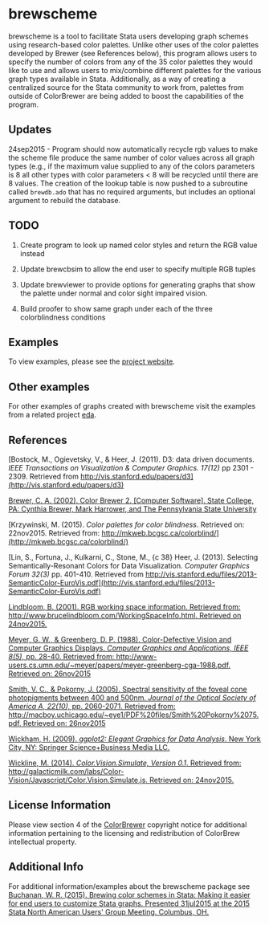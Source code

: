 # brewscheme
brewscheme is a tool to facilitate Stata users developing graph schemes using research-based color palettes.  Unlike other uses of the color palettes developed by Brewer (see References below), this program allows users to specify the number of colors from any of the 35 color palettes they would like to use and allows users to mix/combine different palettes for the various graph types available in Stata.  Additionally, as a way of creating a centralized source for the Stata community to work from, palettes from outside of ColorBrewer are being added to boost the capabilities of the program.

## Updates
24sep2015 - Program should now automatically recycle rgb values to make the scheme file produce the same number of color values across all graph types (e.g., if the maximum value supplied to any of the colors parameters is 8 all other types with color parameters < 8 will be recycled until there are 8 values.  The creation of the lookup table is now pushed to a subroutine called ```brewdb.ado``` that has no required arguments, but includes an optional argument to rebuild the database.  

## TODO

1. Create program to look up named color styles and return the RGB value instead

2. Update brewcbsim to allow the end user to specify multiple RGB tuples

3. Update brewviewer to provide options for generating graphs that show the palette under normal and color sight impaired vision.  

4.  Build proofer to show same graph under each of the three colorblindness conditions 

## Examples
To view examples, please see the [project website](https://wbuchanan.github.io/brewscheme).

 
## Other examples
For other examples of graphs created with brewscheme visit the examples from a related project [eda](https://github.com/wbuchanan/eda/blob/master/eda-example.pdf).
 
## References
[Bostock, M., Ogievetsky, V., & Heer, J. (2011).  D3: data driven documents. *IEEE Transactions on Visualization & Computer Graphics. 17(12)* pp 2301 - 2309. Retrieved from http://vis.stanford.edu/papers/d3](http://vis.stanford.edu/papers/d3)  

[Brewer, C. A. (2002). Color Brewer 2. [Computer Software]. State College, PA: Cynthia Brewer, Mark Harrower, and The Pennsylvania State University](http://www.ColorBrewer2.org)

[Krzywinski, M. (2015). *Color palettes for color blindness*.  Retrieved on: 22nov2015.  Retrieved from: http://mkweb.bcgsc.ca/colorblind/](http://mkweb.bcgsc.ca/colorblind/)

[Lin, S., Fortuna, J., Kulkarni, C., Stone, M., {c 38} Heer, J. (2013). Selecting Semantically-Resonant Colors for Data Visualization. *Computer Graphics Forum 32(3)* pp. 401-410.  Retrieved from http://vis.stanford.edu/files/2013-SemanticColor-EuroVis.pdf](http://vis.stanford.edu/files/2013-SemanticColor-EuroVis.pdf)

[Lindbloom, B. (2001).  RGB working space information. Retrieved from: http://www.brucelindbloom.com/WorkingSpaceInfo.html.  Retrieved on 24nov2015.](http://www.brucelindbloom.com/WorkingSpaceInfo.html)

[Meyer, G. W., & Greenberg, D. P. (1988). Color-Defective Vision and Computer Graphics Displays. *Computer Graphics and Applications, IEEE 8(5),* pp. 28-40.  Retrieved from: http://www-users.cs.umn.edu/~meyer/papers/meyer-greenberg-cga-1988.pdf.  Retrieved on: 26nov2015](http://www-users.cs.umn.edu/~meyer/papers/meyer-greenberg-cga-1988.pdf)

[Smith, V. C., & Pokorny, J. (2005).  Spectral sensitivity of the foveal cone photopigments between 400 and 500nm.  *Journal of the Optical Society of America A, 22(10),* pp. 2060-2071. Retrieved from: http://macboy.uchicago.edu/~eye1/PDF%20files/Smith%20Pokorny%2075.pdf.  Retrieved on: 26nov2015](http://macboy.uchicago.edu/~eye1/PDF%20files/Smith%20Pokorny%2075.pdf)

[Wickham, H. (2009).  *ggplot2: Elegant Graphics for Data Analysis*.  New York City, NY: Springer Science+Business Media LLC.](http://www.amazon.com/ggplot2-Elegant-Graphics-Data-Analysis/dp/0387981403)
	
[Wickline, M. (2014). *Color.Vision.Simulate, Version 0.1*.  Retrieved from: http://galacticmilk.com/labs/Color-Vision/Javascript/Color.Vision.Simulate.js.  Retrieved on: 24nov2015.](http://galacticmilk.com/labs/Color-Vision/Javascript/Color.Vision.Simulate.js)
	
## License Information
Please view  section 4 of the [ColorBrewer](http://www.colorbrewer2.org) copyright notice for additional information pertaining to the licensing and redistribution of ColorBrew intellectual property.  

## Additional Info
For additional information/examples about the brewscheme package see [Buchanan, W. R. (2015). Brewing color schemes in Stata: Making it easier for end users to customize Stata graphs.  Presented 31jul2015 at the  2015 Stata North American Users' Group Meeting.  Columbus, OH.](http://www.stata.com/meeting/columbus15/abstracts/materials/columbus15_buchanan.pdf)


